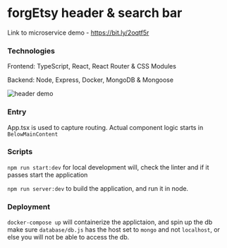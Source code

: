 # forgEtsy header & search bar

Link to microservice demo - https://bit.ly/2oqtf5r


### Technologies
Frontend: TypeScript, React, React Router & CSS Modules

Backend: Node, Express, Docker, MongoDB & Mongoose

![header demo](https://thumbs.gfycat.com/CavernousAdmiredCod-size_restricted.gif)

### Entry

App.tsx is used to capture routing. Actual component logic starts in `BelowMainContent`

### Scripts

`npm run start:dev` for local development will, check the linter and if it passes start the application

`npm run server:dev` to build the application, and run it in node.

### Deployment

`docker-compose up` will containerize the applictaion, and spin up the db
make sure `database/db.js` has the host set to `mongo` and not `localhost`, or else you will not be able to access the db.
